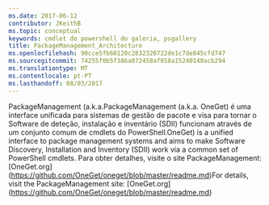 ```yaml
---
ms.date: 2017-06-12
contributor: JKeithB
ms.topic: conceptual
keywords: cmdlet do powershell do galeria, psgallery
title: PackageManagement_Architecture
ms.openlocfilehash: 90cce5fb60120c2832320722de1c7de845cfd747
ms.sourcegitcommit: 74255f0b5f386a072458af058a15240140acb294
ms.translationtype: MT
ms.contentlocale: pt-PT
ms.lasthandoff: 08/03/2017
---
```

<span data-ttu-id="4fe22-103">PackageManagement (a.k.a.</span><span class="sxs-lookup"><span data-stu-id="4fe22-103">PackageManagement (a.k.a.</span></span> <span data-ttu-id="4fe22-104">OneGet) é uma interface unificada para sistemas de gestão de pacote e visa para tornar o Software de deteção, instalação e inventário (SDII) funcionam através de um conjunto comum de cmdlets do PowerShell.</span><span class="sxs-lookup"><span data-stu-id="4fe22-104">OneGet) is a unified interface to package management systems and aims to make Software Discovery, Installation and Inventory (SDII) work via a common set of PowerShell cmdlets.</span></span> <span data-ttu-id="4fe22-105">Para obter detalhes, visite o site PackageManagement: [OneGet.org] (https://github.com/OneGet/oneget/blob/master/readme.md)</span><span class="sxs-lookup"><span data-stu-id="4fe22-105">For details, visit the PackageManagement site: [OneGet.org] (https://github.com/OneGet/oneget/blob/master/readme.md)</span></span>

